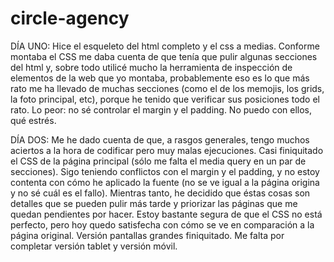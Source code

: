 # circle-agency

DÍA UNO: 
Hice el esqueleto del html completo y el css a medias. Conforme montaba el CSS me daba cuenta de que tenía que pulir algunas secciones del html y, sobre todo utilicé mucho la herramienta de inspección de elementos de la web que yo montaba, probablemente eso es lo que más rato me ha llevado de muchas secciones (como el de los memojis, los grids, la foto principal, etc), porque he tenido que verificar sus posiciones todo el rato.
Lo peor: no sé controlar el margin y el padding. No puedo con ellos, qué estrés.

DÍA DOS:
Me he dado cuenta de que, a rasgos generales, tengo muchos aciertos a la hora de codificar pero muy malas ejecuciones. 
Casi finiquitado el CSS de la página principal (sólo me falta el media query en un par de secciones). Sigo teniendo conflictos con el margin y el padding, y no estoy contenta con cómo he aplicado la fuente (no se ve igual a la página origina y no sé cuál es el fallo).
Mientras tanto, he decidido que éstas cosas son detalles que se pueden pulir más tarde y priorizar las páginas que me quedan pendientes por hacer.
Estoy bastante segura de que el CSS no está perfecto, pero hoy quedo satisfecha con cómo se ve en comparación a la página original.
Versión pantallas grandes finiquitado. Me falta por completar versión tablet y versión móvil.